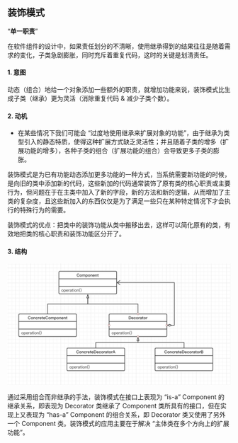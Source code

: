 ## 装饰模式

“**单一职责**”

在软件组件的设计中，如果责任划分的不清晰，使用继承得到的结果往往是随着需求的变化，子类急剧膨胀，同时充斥着重复代码，这时的关键是划清责任。

#### 1. 意图

动态（组合）地给一个对象添加一些额外的职责，就增加功能来说，装饰模式比生成子类（继承）更为灵活（消除重复代码 & 减少子类个数）。

#### 2. 动机

- 在某些情况下我们可能会 “过度地使用继承来扩展对象的功能”，由于继承为类型引入的静态特质，使得这种扩展方式缺乏灵活性；并且随着子类的增多（扩展功能的增多），各种子类的组合（扩展功能的组合）会导致更多子类的膨胀。

装饰模式是为已有功能动态添加更多功能的一种方式，当系统需要新功能的时候，是向旧的类中添加新的代码，这些新加的代码通常装饰了原有类的核心职责或主要行为，但问题在于在主类中加入了新的字段，新的方法和新的逻辑，从而增加了主类的复杂度，且这些新加入的东西仅仅是为了满足一些只在某种特定情况下才会执行的特殊行为的需要。

装饰模式的优点：把类中的装饰功能从类中搬移出去，这样可以简化原有的类，有效地把类的核心职责和装饰功能区分开了。

#### 3. 结构

![装饰模式](../imgs/Decorator.png)

通过采用组合而非继承的手法，装饰模式在接口上表现为 “is-a” Component 的继承关系，即表现为 Decorator 类继承了 Component 类所具有的接口，但在实现上又表现为 “has-a” Component 的组合关系，即 Decorator 类又使用了另外一个 Component 类。装饰模式的应用主要在于解决 “主体类在多个方向上的扩展功能”。